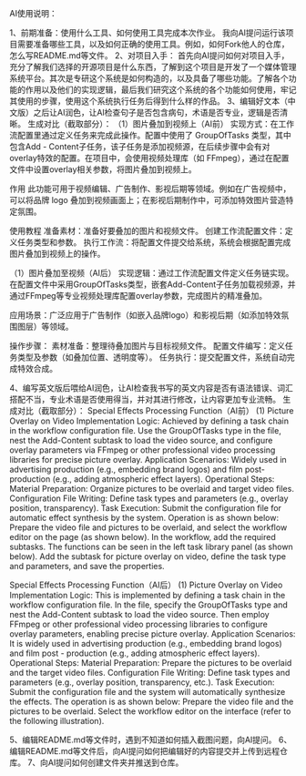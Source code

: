 <!--by 韦淑静-->
AI使用说明：

1、前期准备：使用什么工具、如何使用工具完成本次作业。
我向AI提问运行该项目需要准备哪些工具，以及如何正确的使用工具。例如，如何Fork他人的仓库，怎么写README.md等文件。
2、对项目入手：
首先向AI提问如何对项目入手，充分了解我们选择的开源项目是什么东西，了解到这个项目是开发了一个媒体管理系统平台。其次是专研这个系统是如何构造的，以及具备了哪些功能。了解各个功能的作用以及他们的实现逻辑，最后我们研究这个系统的各个功能如何使用，牢记其使用的步骤，使用这个系统执行任务后得到什么样的作品。
3、编辑好文本（中文版）之后让AI润色，让AI检查句子是否包含病句，术语是否专业，逻辑是否清晰。
生成对比（截取部分）：
（1）图片叠加到视频上（AI前）
实现方式：在工作流配置里通过定义任务来完成此操作。配置中使用了 GroupOfTasks 类型，其中包含Add - Content子任务，该子任务是添加视频源，在后续步骤中会有对overlay特效的配置。在项目中，会使用视频处理库（如 FFmpeg），通过在配置文件中设置overlay相关参数，将图片叠加到视频上。

作用
此功能可用于视频编辑、广告制作、影视后期等领域。例如在广告视频中，可以将品牌 logo 叠加到视频画面上；在影视后期制作中，可添加特效图片营造特定氛围。

使用教程
准备素材：准备好要叠加的图片和视频文件。
创建工作流配置文件：定义任务类型和参数。
执行工作流：将配置文件提交给系统，系统会根据配置完成图片叠加到视频上的操作。

（1）图片叠加至视频（AI后）
实现逻辑：通过工作流配置文件定义任务链实现。在配置文件中采用GroupOfTasks类型，嵌套Add-Content子任务加载视频源，并通过FFmpeg等专业视频处理库配置overlay参数，完成图片的精准叠加。

应用场景：广泛应用于广告制作（如嵌入品牌logo）和影视后期（如添加特效氛围图层）等领域。

操作步骤：
素材准备：整理待叠加图片与目标视频文件。
配置文件编写：定义任务类型及参数（如叠加位置、透明度等）。
任务执行：提交配置文件，系统自动完成特效合成。

4、编写英文版后喂给AI润色，让AI检查我书写的英文内容是否有语法错误、词汇搭配不当，专业术语是否使用得当，并对其进行修改，让内容更加专业流畅。
生成对比（截取部分）：
Special Effects Processing Function（AI前）
(1) Picture Overlay on Video Implementation Logic: Achieved by defining a task chain in the workflow configuration file. Use the GroupOfTasks type in the file, nest the Add-Content subtask to load the video source, and configure overlay parameters via FFmpeg or other professional video processing libraries for precise picture overlay. Application Scenarios: Widely used in advertising production (e.g., embedding brand logos) and film post-production (e.g., adding atmospheric effect layers). Operational Steps:
Material Preparation: Organize pictures to be overlaid and target video files.
Configuration File Writing: Define task types and parameters (e.g., overlay position, transparency).
Task Execution: Submit the configuration file for automatic effect synthesis by the system.
Operation is as shown below: Prepare the video file and pictures to be overlaid, and select the workflow editor on the page (as shown below).
In the workflow, add the required subtasks. The functions can be seen in the left task library panel (as shown below). Add the subtask for picture overlay on video, define the task type and parameters, and save the properties.

Special Effects Processing Function（AI后）
(1) Picture Overlay on Video Implementation Logic: This is implemented by defining a task chain in the workflow configuration file. In the file, specify the GroupOfTasks type and nest the Add-Content subtask to load the video source. Then employ FFmpeg or other professional video processing libraries to configure overlay parameters, enabling precise picture overlay.
Application Scenarios: It is widely used in advertising production (e.g., embedding brand logos) and film post - production (e.g., adding atmospheric effect layers).
Operational Steps:
Material Preparation: Prepare the pictures to be overlaid and the target video files.
Configuration File Writing: Define task types and parameters (e.g., overlay position, transparency, etc.).
Task Execution: Submit the configuration file and the system will automatically synthesize the effects.
The operation is as shown below: Prepare the video file and the pictures to be overlaid. Select the workflow editor on the interface (refer to the following illustration).

5、编辑README.md等文件时，遇到不知道如何插入截图问题，向AI提问。
6、编辑README.md等文件后，向AI提问如何把编辑好的内容提交并上传到远程仓库。
7、向AI提问如何创建文件夹并推送到仓库。

<!--by 韦淑静-->